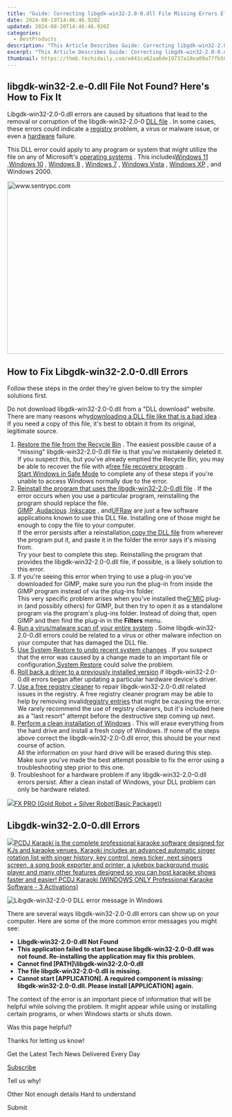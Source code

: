 ```yaml
---
title: "Guide: Correcting libgdk-win32-2.0-0.dll File Missing Errors Effectively"
date: 2024-08-19T14:46:46.920Z
updated: 2024-08-20T14:46:46.920Z
categories:
  - BestProducts
description: "This Article Describes Guide: Correcting libgdk-win32-2.0-0.dll File Missing Errors Effectively"
excerpt: "This Article Describes Guide: Correcting libgdk-win32-2.0-0.dll File Missing Errors Effectively"
thumbnail: https://thmb.techidaily.com/e841ca62aa6de19737a18ea09a77fb50f1ee7b8f2f1fa7b3ae229b7af797fcf8.jpg
---
```


## libgdk-win32-2.e-0.dll File Not Found? Here's How to Fix It
 Libgdk-win32-2.0-0.dll errors are caused by situations that lead to the removal or corruption of the libgdk-win32-2.0-0 [DLL file](https://www.lifewire.com/what-is-a-dll-file-2625852) . In some cases, these errors could indicate a [registry](https://www.lifewire.com/windows-registry-2625992) problem, a virus or malware issue, or even a [hardware](https://www.lifewire.com/computer-hardware-2625895) failure.

 This DLL error could apply to any program or system that might utilize the file on any of Microsoft's [operating systems](https://www.lifewire.com/operating-systems-2625912) . This includes[Windows 11](https://www.lifewire.com/windows-11-5188930) ,[Windows 10](https://www.lifewire.com/windows-10-2626217) , [Windows 8](https://www.lifewire.com/windows-8-2626235) , [Windows 7](https://www.lifewire.com/windows-7-2626265) , [Windows Vista](https://www.lifewire.com/windows-vista-2626311) , [Windows XP](https://www.lifewire.com/windows-xp-2626354) , and Windows 2000.

<!-- affiliate ads begin -->
<a href="https://sentrypc.7eer.net/c/5597632/398453/3022" target="_top" id="398453"><img src="//a.impactradius-go.com/display-ad/3022-398453" border="0" alt="www.sentrypc.com" width="580" height="400"/></a><img height="0" width="0" src="https://sentrypc.7eer.net/i/5597632/398453/3022" style="position:absolute;visibility:hidden;" border="0" />
<!-- affiliate ads end -->
## How to Fix Libgdk-win32-2.0-0.dll Errors

 Follow these steps in the order they're given below to try the simpler solutions first.

 Do not download libgdk-win32-2.0-0.dll from a "DLL download" website. There are many reasons why[downloading a DLL file like that is a bad idea](https://www.lifewire.com/important-reasons-not-to-download-dll-files-2624455) . If you need a copy of this file, it's best to obtain it from its original, legitimate source.

1. [Restore the file from the Recycle Bin](https://www.lifewire.com/how-to-restore-deleted-files-from-the-recycle-bin-2624515) . The easiest possible cause of a "missing" libgdk-win32-2.0-0.dll file is that you've mistakenly deleted it.  
 If you suspect this, but you've already emptied the Recycle Bin, you may be able to recover the file with a[free file recovery program](https://www.lifewire.com/free-data-recovery-software-tools-2622893) .  
[Start Windows in Safe Mode](https://www.lifewire.com/how-do-i-start-windows-in-safe-mode-2624480) to complete any of these steps if you're unable to access Windows normally due to the error.
2. [Reinstall the program that uses the libgdk-win32-2.0-0.dll file](https://www.lifewire.com/what-is-the-proper-way-to-reinstall-a-software-program-2624478) . If the error occurs when you use a particular program, reinstalling the program should replace the file.​  
[GIMP](https://www.gimp.org/) ,[Audacious](https://audacious-media-player.org/) ,[Inkscape](https://inkscape.org/) , and[UFRaw](https://sourceforge.net/projects/ufraw/) are just a few software applications known to use this DLL file. Installing one of those might be enough to copy the file to your computer.  
 If the error persists after a reinstallation,[copy the DLL file](https://www.lifewire.com/how-do-i-copy-a-file-in-windows-2619210) from wherever the program put it, and paste it in the folder the error says it's missing from.  
 Try your best to complete this step. Reinstalling the program that provides the libgdk-win32-2.0-0.dll file, if possible, is a likely solution to this error.
3. If you're seeing this error when trying to use a plug-in you've downloaded for GIMP, make sure you run the plug-in from inside the GIMP program instead of via the plug-ins folder.  
 This very specific problem arises when you've installed the[G'MIC](http://gmic.eu/) plug-in (and possibly others) for GIMP, but then try to open it as a standalone program via the program's plug-ins folder. Instead of doing that, open GIMP and then find the plug-in in the **Filters** menu.
4. [Run a virus/malware scan of your entire system](https://www.lifewire.com/properly-scan-your-computer-for-viruses-and-other-malware-2624526) . Some libgdk-win32-2.0-0.dll errors could be related to a virus or other malware infection on your computer that has damaged the DLL file.
5. [Use System Restore to undo recent system changes](https://www.lifewire.com/how-to-use-system-restore-in-windows-2626131) . If you suspect that the error was caused by a change made to an important file or configuration,[System Restore](https://www.lifewire.com/what-is-system-restore-2626022) could solve the problem.
6. [Roll back a driver to a previously installed version](https://www.lifewire.com/how-to-roll-back-a-driver-in-windows-2619217) if libgdk-win32-2.0-0.dll errors began after updating a particular hardware device's driver.
7. [Use a free registry cleaner](https://www.lifewire.com/free-registry-cleaners-2626176) to repair libgdk-win32-2.0-0.dll related issues in the registry. A free registry cleaner program may be able to help by removing invalid[registry entries](https://www.lifewire.com/what-is-a-registry-key-2625999) that might be causing the error.  
 We rarely recommend the use of registry cleaners, but it's included here as a "last resort" attempt before the destructive step coming up next.
8. [Perform a clean installation of Windows](https://www.lifewire.com/how-to-clean-install-windows-2624904) . This will erase everything from the hard drive and install a fresh copy of Windows. If none of the steps above correct the libgdk-win32-2.0-0.dll error, this should be your next course of action.  
 All the information on your hard drive will be erased during this step. Make sure you've made the best attempt possible to fix the error using a troubleshooting step prior to this one.
9. Troubleshoot for a hardware problem if any libgdk-win32-2.0-0.dll errors persist. After a clean install of Windows, your DLL problem can only be hardware related.

<!-- affiliate ads begin -->
<a href="https://secure.2checkout.com/order/checkout.php?PRODS=40085955&QTY=1&AFFILIATE=108875&CART=1"><img src="https://secure.avangate.com/images/merchant/f702defbc67edb455949f46babab0c18/products/2_logo9.png" border="0">FX PRO (Gold Robot + Silver Robot(Basic Package))</a>
<!-- affiliate ads end -->
## Libgdk-win32-2.0-0.dll Errors

<!-- affiliate ads begin -->
<a href="https://shop.pcdj.com/order/checkout.php?PRODS=4698832&QTY=1&AFFILIATE=108875&CART=1"> <img src="https://secure.avangate.com/images/merchant/47f4b6321e9fd8e8f7326a6adc1a7c1e/products/karaoki-new-searchresultspane.jpg" border="0">PCDJ Karaoki is the complete professional karaoke software designed for KJs and karaoke venues. Karaoki includes an advanced automatic singer rotation list with singer history, key control, news ticker, next singers screen, a song book exporter and printer, a jukebox background music player and many other features designed so you can host karaoke shows faster and easier! 
 PCDJ Karaoki (WINDOWS ONLY Professional Karaoke Software - 3 Activations)</a>
<!-- affiliate ads end -->
![Libgdk-win32-2.0-0 DLL error message in Windows](https://www.lifewire.com/thmb/-YqEq-WRyN86lv1VuMSobVJ-VY8=/1500x0/filters:no_upscale():max_bytes(150000):strip_icc():format(webp)/libgdk-win32-2-5a8c894f3de4230037a548f7.png)

 There are several ways libgdk-win32-2.0-0.dll errors can show up on your computer. Here are some of the more common error messages you might see:

* **Libgdk-win32-2.0-0.dll Not Found**
* **This application failed to start because libgdk-win32-2.0-0.dll was not found. Re-installing the application may fix this problem.**
* **Cannot find \[PATH\]\\libgdk-win32-2.0-0.dll**
* **The file libgdk-win32-2.0-0.dll is missing.**
* **Cannot start \[APPLICATION\]. A required component is missing: libgdk-win32-2.0-0.dll. Please install \[APPLICATION\] again.**

 The context of the error is an important piece of information that will be helpful while solving the problem. It might appear while using or installing certain programs, or when Windows starts or shuts down.

Was this page helpful?

Thanks for letting us know!

 Get the Latest Tech News Delivered Every Day

[Subscribe](https://www.lifewire.com/#)

Tell us why!

 Other  Not enough details  Hard to understand

 Submit

<ins class="adsbygoogle"
     style="display:block"
     data-ad-format="autorelaxed"
     data-ad-client="ca-pub-7571918770474297"
     data-ad-slot="1223367746"></ins>



<ins class="adsbygoogle"
     style="display:block"
     data-ad-client="ca-pub-7571918770474297"
     data-ad-slot="8358498916"
     data-ad-format="auto"
     data-full-width-responsive="true"></ins>


